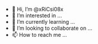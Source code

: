 - 👋 Hi, I’m @xRiCsi08x
- 👀 I’m interested in ...
- 🌱 I’m currently learning ...
- 💞️ I’m looking to collaborate on ...
- 📫 How to reach me ...

<!---
xRiCsi08x/xRiCsi08x is a ✨ special ✨ repository because its `README.md` (this file) appears on your GitHub profile.
You can click the Preview link to take a look at your changes.
--->
